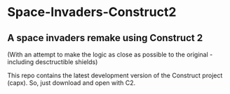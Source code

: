 # Space-Invaders-Construct2
<h2>A space invaders remake using Construct 2</h3>

(With an attempt to make the logic as close as possible to the original - including desctructible shields)

This repo contains the latest development version of the Construct project (capx). So, just download and open with C2.

